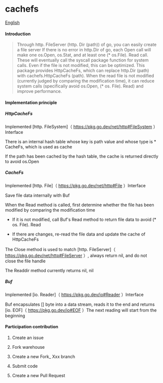 # cachefs

[English](./README.en.md)

#### Introduction

>Through http. FileServer (http. Dir (path)) of go, you can easily create a file server
>If there is no error in http.Dir of go, each Open call will make one os.Open, os.Stat, and at least one (* os.File). Read call. These will eventually call the syscall package function for system calls. Even if the file is not modified, this can be optimized.
>This package provides HttpCacheFs, which can replace http.Dir (path) with cachefs.HttpCacheFs (path). When the read file is not modified (currently judged by comparing the modification time), it can reduce system calls (specifically avoid os.Open, (* os. File). Read) and improve performance.

#### Implementation principle

##### HttpCacheFs

Implemented [http. FileSystem]（ https://pkg.go.dev/net/http#FileSystem ）Interface

There is an internal hash table whose key is path value and whose type is * CacheFs, which is used as cache

If the path has been cached by the hash table, the cache is returned directly to avoid os.Open

##### CacheFs

Implemented [http. File]（ https://pkg.go.dev/net/http#File ）Interface

Save file data internally with Buf

When the Read method is called, first determine whether the file has been modified by comparing the modification time

- If it is not modified, call Buf's Read method to return file data to avoid (* os. File). Read

- If there are changes, re-read the file data and update the cache of HttpCacheFs


The Close method is used to match [http. FileServer]（ https://pkg.go.dev/net/http#FileServer ）, always return nil, and do not close the file handle

The Readdir method currently returns nil, nil

##### Buf

Implemented [io. Reader]（ https://pkg.go.dev/io#Reader ）Interface

Buf encapsulates [] byte into a data stream, reads it to the end and returns [io. EOF]（ https://pkg.go.dev/io#EOF ）The next reading will start from the beginning

#### Participation contribution

1. Create an issue

2. Fork warehouse

3. Create a new Fork_ Xxx branch

4. Submit code

5. Create a new Pull Request